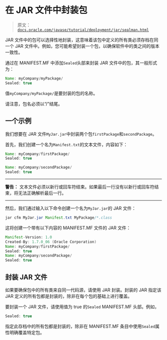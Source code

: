 # 在 JAR 文件中封装包

> 原文：[`docs.oracle.com/javase/tutorial/deployment/jar/sealman.html`](https://docs.oracle.com/javase/tutorial/deployment/jar/sealman.html)

JAR 文件中的包可以选择性地封装，这意味着该包中定义的所有类必须存档在同一个 JAR 文件中。例如，您可能希望封装一个包，以确保软件中的类之间的版本一致性。

通过在 MANIFEST.MF 中添加`Sealed`头部来封装 JAR 文件中的包，其一般形式为：

```java
Name: myCompany/myPackage/
Sealed: true

```

值`myCompany/myPackage/`是要封装的包的名称。

请注意，包名必须以“/”结尾。

## 一个示例

我们想要在 JAR 文件`MyJar.jar`中封装两个包`firstPackage`和`secondPackage`。

首先，我们创建一个名为`Manifest.txt`的文本文件，内容如下：

```java
Name: myCompany/firstPackage/
Sealed: true

Name: myCompany/secondPackage/
Sealed: true

```

* * *

**警告：** 文本文件必须以新行或回车符结束。如果最后一行没有以新行或回车符结束，将无法正确解析最后一行。

* * *

然后，我们通过输入以下命令创建一个名为`MyJar.jar`的 JAR 文件：

```java
jar cfm MyJar.jar Manifest.txt MyPackage/*.class

```

这将创建一个带有以下内容的 MANIFEST.MF 文件的 JAR 文件：

```java
Manifest-Version: 1.0
Created-By: 1.7.0_06 (Oracle Corporation)
Name: myCompany/firstPackage/
Sealed: true
Name: myCompany/secondPackage/
Sealed: true

```

## 封装 JAR 文件

如果要确保包中的所有类来自同一代码源，请使用 JAR 封装。封装的 JAR 指定该 JAR 定义的所有包都是封装的，除非在每个包的基础上进行覆盖。

要封装一个 JAR 文件，请使用值为 true 的`Sealed` MANIFEST.MF 头部。例如，

```java
Sealed: true

```

指定此存档中的所有包都是封装的，除非在 MANIFEST.MF 条目中使用`Sealed`属性明确覆盖特定包。
